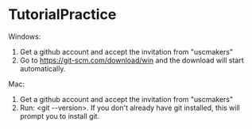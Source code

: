 # TutorialPractice

Windows:
1. Get a github account and accept the invitation from "uscmakers"
2. Go to https://git-scm.com/download/win and the download will start automatically.

Mac:
1. Get a github account and accept the invitation from "uscmakers"
2. Run: <git --version>. If you don't already have git installed, this will prompt you to install git.
